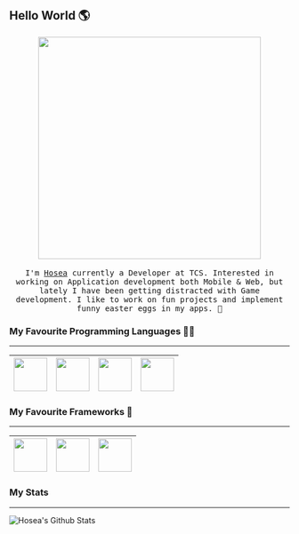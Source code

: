 ## Hello World 🌎

<p align="center">
  <img src="https://raw.githubusercontent.com/hvkalayil/hvkalayil/master/working.gif" width=400>
  <br><br>
  <samp>
    I'm <a href="https://hvkalayil.github.io/">Hosea</a> currently a Developer at TCS. Interested in working on Application development both Mobile & Web, but lately I have been getting distracted with Game development. I like to work on fun projects and implement funny easter eggs in my apps. 🥚
  </samp>
</p>

### My Favourite Programming Languages 👨‍💻
---
|<img src="https://raw.githubusercontent.com/hvkalayil/hvkalayil/master/images/dart.svg" width=60> | <img src="https://raw.githubusercontent.com/hvkalayil/hvkalayil/master/images/python.png" width=60> | <img src="https://raw.githubusercontent.com/hvkalayil/hvkalayil/master/images/javascript.png" width=60> | <img src="https://raw.githubusercontent.com/hvkalayil/hvkalayil/master/images/css.png" width=60> |
|:---:|:---:|:---:|:---:|

### My Favourite Frameworks  👷
---
|<img src="https://raw.githubusercontent.com/hvkalayil/hvkalayil/master/images/flutter.png" width=60> | <img src="https://raw.githubusercontent.com/hvkalayil/hvkalayil/master/images/flask.png" width=60> | <img src="https://raw.githubusercontent.com/hvkalayil/hvkalayil/master/images/bootstrap.png" width=60> | 
|:---:|:---:|:---:|

### My Stats
---
<img align="left" alt="Hosea's Github Stats" src="https://github-readme-stats.vercel.app/api?username=hvkalayil&show_icons=true&hide_border=true" />

